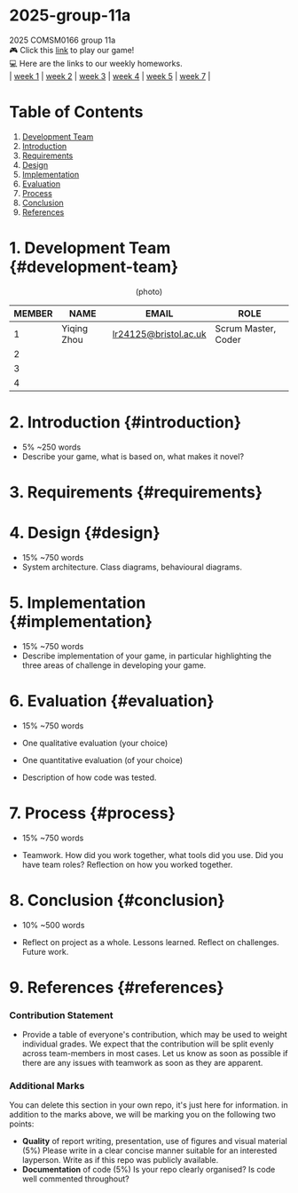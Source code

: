 # 2025-group-11a
2025 COMSM0166 group 11a  
🎮 Click this [link](https://uob-comsm0166.github.io/2025-group-11a/SnakeGame/) to play our game!   
💻 Here are the links to our weekly homeworks.  
| [week 1](https://uob-comsm0166.github.io/2025-group-11a/assignments/week01) | [week 2](https://uob-comsm0166.github.io/2025-group-11a/assignments/week02) | [week 3](https://uob-comsm0166.github.io/2025-group-11a/assignments/week03) | [week 4](https://uob-comsm0166.github.io/2025-group-11a/assignments/week04) | [week 5](https://uob-comsm0166.github.io/2025-group-11a/assignments/week05) | [week 7](https://uob-comsm0166.github.io/2025-group-11a/assignments/week07) |  

# Table of Contents

1. [Development Team](#development-team)
2. [Introduction](#introduction)
3. [Requirements](#requirements)
4. [Design](#design)
5. [Implementation](#implementation)
6. [Evaluation](#evaluation)
7. [Process](#process)
8. [Conclusion](#conclusion)
9. [References](#references)



# 1. Development Team {#development-team}  
<div style="text-align:center">
  (photo)

  | MEMBER | NAME               | EMAIL                   | ROLE               |
|--------|--------------------|-------------------------|--------------------|
| 1      | Yiqing Zhou     | lr24125@bristol.ac.uk   | Scrum Master, Coder |
| 2      |                 |                         |                     |
| 3      |                 |                         |                     |
| 4      |                 |                         |                     |
</div>


# 2. Introduction {#introduction}
- 5% ~250 words
- Describe your game, what is based on, what makes it novel?


# 3. Requirements {#requirements}



# 4. Design {#design}
- 15% ~750 words
- System architecture. Class diagrams, behavioural diagrams.


# 5. Implementation {#implementation}
- 15% ~750 words
- Describe implementation of your game, in particular highlighting the three areas of challenge in developing your game.


# 6. Evaluation {#evaluation}
- 15% ~750 words

- One qualitative evaluation (your choice)

- One quantitative evaluation (of your choice)

- Description of how code was tested.


# 7. Process {#process}  
- 15% ~750 words

- Teamwork. How did you work together, what tools did you use. Did you have team roles? Reflection on how you worked together.


# 8. Conclusion {#conclusion}  
- 10% ~500 words

- Reflect on project as a whole. Lessons learned. Reflect on challenges. Future work.

# 9. References {#references}
### Contribution Statement
- Provide a table of everyone's contribution, which may be used to weight individual grades. We expect that the contribution will be split evenly across team-members in most cases. Let us know as soon as possible if there are any issues with teamwork as soon as they are apparent.

### Additional Marks
You can delete this section in your own repo, it's just here for information. in addition to the marks above, we will be marking you on the following two points:
- **Quality** of report writing, presentation, use of figures and visual material (5%)
  Please write in a clear concise manner suitable for an interested layperson. Write as if this repo was publicly available.
- **Documentation** of code (5%)
  Is your repo clearly organised?
  Is code well commented throughout?




